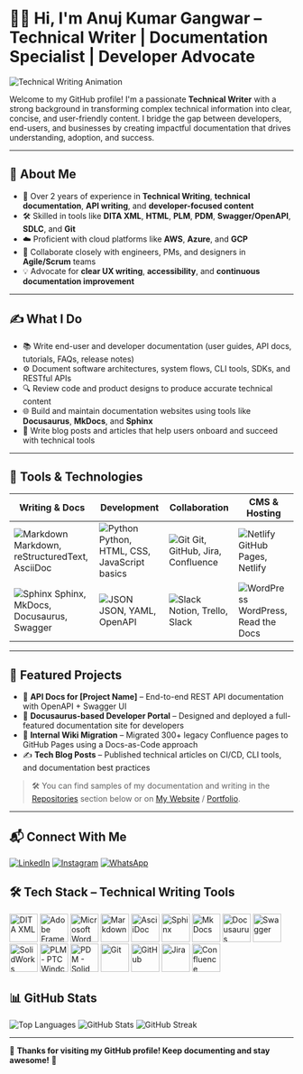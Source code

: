 # 👨‍💻 Hi, I'm Anuj Kumar Gangwar – Technical Writer | Documentation Specialist | Developer Advocate

![Technical Writing Animation](https://icons8.com/preloaders/preloaders/1496/Technical-Writing.gif)

Welcome to my GitHub profile! I'm a passionate **Technical Writer** with a strong background in transforming complex technical information into clear, concise, and user-friendly content. I bridge the gap between developers, end-users, and businesses by creating impactful documentation that drives understanding, adoption, and success.

---

## 📌 About Me

- 📝 Over 2 years of experience in **Technical Writing**, **technical documentation**, **API writing**, and **developer-focused content**
- 🛠️ Skilled in tools like **DITA XML**, **HTML**, **PLM**, **PDM**, **Swagger/OpenAPI**, **SDLC**, and **Git**
- ☁️ Proficient with cloud platforms like **AWS**, **Azure**, and **GCP**
- 🤝 Collaborate closely with engineers, PMs, and designers in **Agile/Scrum** teams
- 💡 Advocate for **clear UX writing**, **accessibility**, and **continuous documentation improvement**

---

## ✍️ What I Do

- 📚 Write end-user and developer documentation (user guides, API docs, tutorials, FAQs, release notes)
- ⚙️ Document software architectures, system flows, CLI tools, SDKs, and RESTful APIs
- 🔍 Review code and product designs to produce accurate technical content
- 🌐 Build and maintain documentation websites using tools like **Docusaurus**, **MkDocs**, and **Sphinx**
- 📝 Write blog posts and articles that help users onboard and succeed with technical tools

---

## 🧰 Tools & Technologies

| Writing & Docs | Development | Collaboration | CMS & Hosting |
|----------------|-------------|----------------|----------------|
| ![Markdown](https://img.icons8.com/ios-filled/50/000000/markdown.png) Markdown, reStructuredText, AsciiDoc | ![Python](https://img.icons8.com/color/48/000000/python--v1.png) Python, HTML, CSS, JavaScript basics | ![Git](https://img.icons8.com/color/48/000000/git.png) Git, GitHub, Jira, Confluence | ![Netlify](https://img.icons8.com/color/48/000000/netlify.png) GitHub Pages, Netlify |
| ![Sphinx](https://img.icons8.com/ios-filled/50/000000/sphinx.png) Sphinx, MkDocs, Docusaurus, Swagger | ![JSON](https://img.icons8.com/ios-filled/50/000000/json.png) JSON, YAML, OpenAPI | ![Slack](https://img.icons8.com/color/48/000000/slack-new.png) Notion, Trello, Slack | ![WordPress](https://img.icons8.com/color/48/000000/wordpress.png) WordPress, Read the Docs |

---

## 📌 Featured Projects

- 🧾 **API Docs for [Project Name]** – End-to-end REST API documentation with OpenAPI + Swagger UI  
- 📘 **Docusaurus-based Developer Portal** – Designed and deployed a full-featured documentation site for developers  
- 🔄 **Internal Wiki Migration** – Migrated 300+ legacy Confluence pages to GitHub Pages using a Docs-as-Code approach  
- ✍️ **Tech Blog Posts** – Published technical articles on CI/CD, CLI tools, and documentation best practices

> 🛠️ You can find samples of my documentation and writing in the [Repositories](#) section below or on [My Website](#) / [Portfolio](#).

---

## 📬 Connect With Me

[![LinkedIn](https://img.icons8.com/color/48/000000/linkedin.png)](https://www.linkedin.com/in/anuj-kumar-gangwar-61723a241/)
[![Instagram](https://img.icons8.com/color/48/000000/instagram-new.png)](https://www.instagram.com/anuj_gang_war?igsh=MXF2c2k2bHBkejU3Zg==)
[![WhatsApp](https://img.icons8.com/color/48/000000/whatsapp.png)](https://wa.me/6395437604)

## 🛠️ Tech Stack – Technical Writing Tools

<p align="left">

  <!-- DITA XML -->
  <img src="https://cdn.jsdelivr.net/gh/devicons/devicon/icons/xml/xml-original.svg" alt="DITA XML" width="50" height="50"/>

  <!-- Adobe FrameMaker -->
  <img src="https://upload.wikimedia.org/wikipedia/commons/4/4b/Adobe_FrameMaker_icon_%282020%29.svg" alt="Adobe FrameMaker" width="50" height="50"/>

  <!-- Microsoft Word -->
  <img src="https://img.icons8.com/color/48/microsoft-word-2019--v2.png" alt="Microsoft Word" width="50" height="50"/>

  <!-- Markdown -->
  <img src="https://cdn.jsdelivr.net/gh/devicons/devicon/icons/markdown/markdown-original.svg" alt="Markdown" width="50" height="50"/>

  <!-- AsciiDoc -->
  <img src="https://asciidoctor.org/images/octopus-64px.png" alt="AsciiDoc" width="50" height="50"/>

  <!-- Sphinx -->
  <img src="https://www.sphinx-doc.org/en/master/_static/sphinx-logo.png" alt="Sphinx" width="50" height="50"/>

  <!-- MkDocs -->
  <img src="https://upload.wikimedia.org/wikipedia/commons/4/4f/MkDocs_Logo.svg" alt="MkDocs" width="50" height="50"/>

  <!-- Docusaurus -->
  <img src="https://docusaurus.io/img/docusaurus.png" alt="Docusaurus" width="50" height="50"/>

  <!-- Swagger / OpenAPI -->
  <img src="https://static-00.iconduck.com/assets.00/swagger-icon-512x512-dv2hkv9e.png" alt="Swagger" width="50" height="50"/>

  <!-- SolidWorks -->
  <img src="https://seeklogo.com/images/S/solidworks-logo-9E9EB5E12C-seeklogo.com.png" alt="SolidWorks" width="50" height="50"/>

  <!-- PLM - PTC Windchill -->
  <img src="https://upload.wikimedia.org/wikipedia/commons/thumb/6/6b/PTC_Logo.svg/512px-PTC_Logo.svg.png" alt="PLM - PTC Windchill" width="50" height="50"/>

  <!-- PDM - SolidWorks -->
  <img src="https://www.solidworks.com/sites/default/files/2021-05/2021-data-management-icon.png" alt="PDM - SolidWorks" width="50" height="50"/>

  <!-- Git -->
  <img src="https://cdn.jsdelivr.net/gh/devicons/devicon/icons/git/git-original.svg" alt="Git" width="50" height="50"/>

  <!-- GitHub -->
  <img src="https://cdn.jsdelivr.net/gh/devicons/devicon/icons/github/github-original.svg" alt="GitHub" width="50" height="50"/>

  <!-- Jira -->
  <img src="https://cdn.worldvectorlogo.com/logos/jira-1.svg" alt="Jira" width="50" height="50"/>

  <!-- Confluence -->
  <img src="https://cdn.worldvectorlogo.com/logos/confluence-logo.svg" alt="Confluence" width="50" height="50"/>

</p>


## 📊 GitHub Stats

![Top Languages](https://github-readme-stats.vercel.app/api/top-langs/?username=anuj-gangwar&show_icons=true&locale=en&layout=compact)
![GitHub Stats](https://github-readme-stats.vercel.app/api?username=anuj-gangwar&show_icons=true&count_private=true&theme=react)
![GitHub Streak](https://github-readme-streak-stats.herokuapp.com/?user=anuj-gangwar&theme=black-ice&hide_border=true&stroke=0000&background=060A0CD0)

---

🚀 **Thanks for visiting my GitHub profile! Keep documenting and stay awesome!** 🚀
